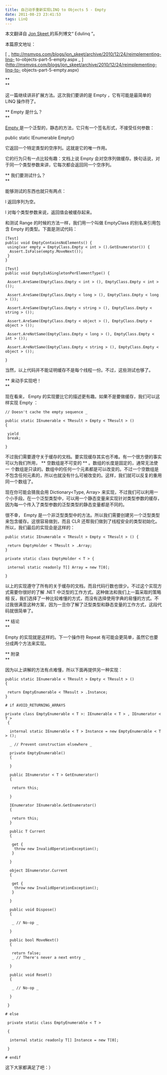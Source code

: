 ```yaml
---
title: 自己动手重新实现LINQ to Objects 5 - Empty
date: 2011-08-23 23:41:53
tags: LinQ
---
```

本文翻译自  [ Jon Skeet  ](http://stackoverflow.com/users/22656/jon-skeet) 的系列博文“
Edulinq  ”。

本篇原文地址：

[ _ http://msmvps.com/blogs/jon_skeet/archive/2010/12/24/reimplementing-linq-
to-objects-part-5-empty.aspx _
](http://msmvps.com/blogs/jon_skeet/archive/2010/12/24/reimplementing-linq-to-
objects-part-5-empty.aspx)  
  

**   
**

这一篇继续讲非扩展方法。这次我们要讲的是  Empty  ，它有可能是最简单的  LINQ  操作符了。  

** Empty  是什么？   
**

[ Empty  ](http://msdn.microsoft.com/en-us/library/bb341042.aspx)
是一个泛型的，静态的方法，它只有一个签名形式，不接受任何参数：  

public  static  IEnumerable<TResult> Empty<TResult>()  

它返回一个特定类型的空序列。这就是它的唯一作用。

它的行为只有一点比较有趣：文档上说  Empty  会对空序列做缓存。换句话说，对于同一个类型参数来讲，它每次都会返回同一个空序列。  

** 我们要测试什么？   
**

能够测试的东西也就只有两点：  

l  返回序列为空。

l  对每个类型参数来说，返回值会被缓存起来。  

和测试  Range  的时候的方法一样，我们用一个叫做  EmptyClass  的别名来引用包含  Empty  的类型。下面是测试代码：  

```
[Test]
public void EmptyContainsNoElements() {
 using(var empty = EmptyClass.Empty < int > ().GetEnumerator()) {
  Assert.IsFalse(empty.MoveNext());
 }
}

[Test]
public void EmptyIsASingletonPerElementType() {

 Assert.AreSame(EmptyClass.Empty < int > (), EmptyClass.Empty < int > ());

 Assert.AreSame(EmptyClass.Empty < long > (), EmptyClass.Empty < long > ());

 Assert.AreSame(EmptyClass.Empty < string > (), EmptyClass.Empty < string > ());

 Assert.AreSame(EmptyClass.Empty < object > (), EmptyClass.Empty < object > ());

 Assert.AreNotSame(EmptyClass.Empty < long > (), EmptyClass.Empty < int > ());

 Assert.AreNotSame(EmptyClass.Empty < string > (), EmptyClass.Empty < object > ());

}
```

当然，以上代码并不能证明缓存不是每个线程一份。不过，这些测试也够了。  

** 来动手实现吧！   
**

现在看来，  Empty  的实现要比它的描述更有趣。如果不是要做缓存，我们可以这样实现  Empty  ：  

```
// Doesn't cache the empty sequence _

public static IEnumerable < TResult > Empty < TResult > ()
{

 yield
 break;

}  
```

不过我们需要遵守关于缓存的文档。要实现缓存其实也不难。有一个很方便的事实可以为我们所用，  ** 空数组是不可变的 ** 。数组的长度是固定的，通常无法使一
个数组是只读的。数组中的任何一个元素都是可以改变的。不过一个空数组是不包含任何元素的，所以也就没有什么可被改变的。这样，我们就可以反复的重用同一个数组了。

现在你可能会猜我会用  Dictionary<Type, Array>
来实现，不过我们可以利用一个小手段。在一个泛型类型中，可以用一个静态变量来实现针对类型参数的缓存，因为每一个传入了类型参数的泛型类型的静态变量都是不同的。

很不幸，  Empty  是一个非泛型类型中的方法。所以我们需要创建另一个泛型类型来包含缓存。这很容易做到，而且  CLR
还帮我们做到了线程安全的类型初始化。所以，我们最后的实现会是这样的：  
```
public static IEnumerable < TResult > Empty < TResult > () {

 return EmptyHolder < TResult > .Array;
}

private static class EmptyHolder < T > {

 internal static readonly T[] Array = new T[0];

}
```

以上的实现遵守了所有的关于缓存的文档，而且代码行数也很少。不过这个实现方式需要你很好的了解  .NET  中泛型的工作方式。这种做法和我们上一篇采取的策略相
反，我们选择了一种比较难懂的方式，而没有选择使用字典的易懂的方式。不过我很满意这种方案，因为一旦你了解了泛型类型和静态变量的工作方式，这段代码就很简单了。  

** 结论   
**

Empty  的实现就是这样的。下一个操作符  Repeat  有可能会更简单，虽然它也要分成两个方法来实现。  

** 附录   
**

因为以上讲解的方法有点难懂，所以下面再提供另一种实现：  
```
public static IEnumerable < TResult > Empty < TResult > ()
{

 return EmptyEnumerable < TResult > .Instance;
}

# if AVOID_RETURNING_ARRAYS

private class EmptyEnumerable < T >: IEnumerable < T > , IEnumerator < T >
 {

  internal static IEnumerable < T > Instance = new EmptyEnumerable < T > ();

  _ // Prevent construction elsewhere _

  private EmptyEnumerable()
  {

  }

  public IEnumerator < T > GetEnumerator()
  {

   return this;

  }

  IEnumerator IEnumerable.GetEnumerator()
  {

   return this;
  }

  public T Current
  {

   get {
    throw new InvalidOperationException();
   }

  }

  object IEnumerator.Current
  {

   get {
    throw new InvalidOperationException();
   }

  }

  public void Dispose()
  {

   _ // No-op _

  }

  public bool MoveNext()
  {

   return false;
   _ // There's never a next entry _

  }

  public void Reset()
  {

   _ // No-op _

  }

 }

# else

 private static class EmptyEnumerable < T >

 {

  internal static readonly T[] Instance = new T[0];

 }

# endif
```

这下大家都满足了吧：）



